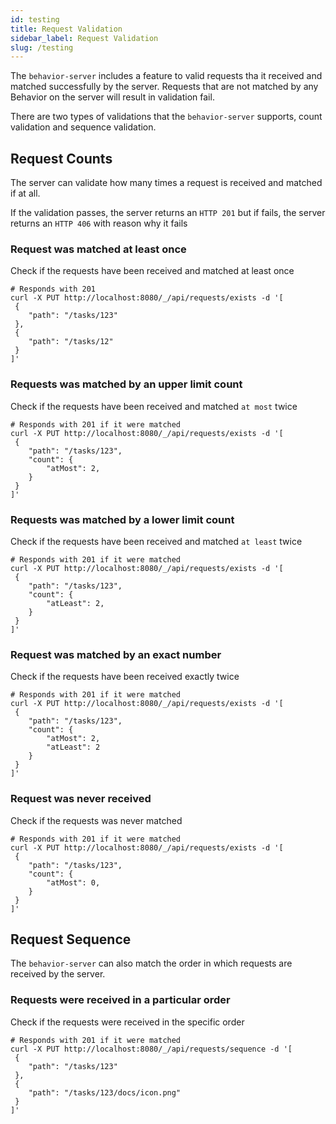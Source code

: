 ```yaml
---
id: testing
title: Request Validation
sidebar_label: Request Validation
slug: /testing
---
```


The `behavior-server` includes a feature to valid requests tha it received and matched successfully by the server. Requests that are not matched by any Behavior on the server will result in validation fail.

There are two types of validations that the `behavior-server` supports, count validation and sequence validation.

## Request Counts

The server can validate how many times a request is received and matched if at all.

If the validation passes, the server returns an `HTTP 201` but if fails, the server returns an `HTTP 406` with reason why it fails

### Request was matched at least once

Check if the requests have been received and matched at least once

```shell
# Responds with 201
curl -X PUT http://localhost:8080/_/api/requests/exists -d '[
 {
    "path": "/tasks/123"
 },
 {
    "path": "/tasks/12"
 }
]'
```

### Requests was matched by an upper limit count

Check if the requests have been received and matched `at most` twice

```shell
# Responds with 201 if it were matched
curl -X PUT http://localhost:8080/_/api/requests/exists -d '[
 {
    "path": "/tasks/123",
    "count": {
        "atMost": 2,
    }
 }
]'
```

### Requests was matched by a lower limit count

Check if the requests have been received and matched `at least` twice

```shell
# Responds with 201 if it were matched
curl -X PUT http://localhost:8080/_/api/requests/exists -d '[
 {
    "path": "/tasks/123",
    "count": {
        "atLeast": 2,
    }
 }
]'
```

### Request was matched by an exact number

Check if the requests have been received exactly twice

```shell
# Responds with 201 if it were matched
curl -X PUT http://localhost:8080/_/api/requests/exists -d '[
 {
    "path": "/tasks/123",
    "count": {
        "atMost": 2,
        "atLeast": 2
    }
 }
]'
```

### Request was never received

Check if the requests was never matched

```shell
# Responds with 201 if it were matched
curl -X PUT http://localhost:8080/_/api/requests/exists -d '[
 {
    "path": "/tasks/123",
    "count": {
        "atMost": 0,
    }
 }
]'
```

## Request Sequence

The `behavior-server` can also match the order in which requests are received by the server.

### Requests were received in a particular order

Check if the requests were received in the specific order

```shell
# Responds with 201 if it were matched
curl -X PUT http://localhost:8080/_/api/requests/sequence -d '[
 {
    "path": "/tasks/123"
 },
 {
    "path": "/tasks/123/docs/icon.png"
 }
]'
```
